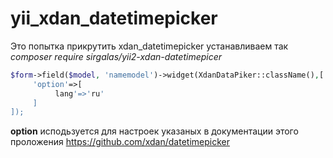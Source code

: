 # yii_xdan_datetimepicker
Это попытка прикрутить xdan_datetimepicker
устанавливаем так
*composer require sirgalas/yii2-xdan-datetimepicer*
```php
$form->field($model, 'namemodel')->widget(XdanDataPiker::className(),[
     'option'=>[
          lang'=>'ru'
     ]
]);
```
**option** исподьзуется для настроек указаных в документации этого проложения
https://github.com/xdan/datetimepicker
